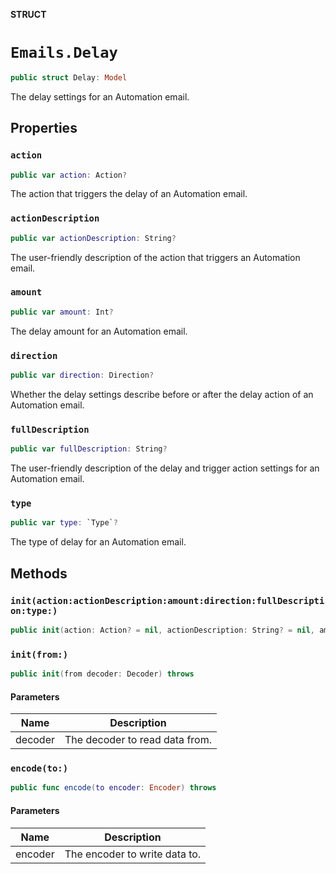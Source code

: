**STRUCT**

# `Emails.Delay`

```swift
public struct Delay: Model
```

The delay settings for an Automation email.

## Properties
### `action`

```swift
public var action: Action?
```

The action that triggers the delay of an Automation email.

### `actionDescription`

```swift
public var actionDescription: String?
```

The user-friendly description of the action that triggers an Automation email.

### `amount`

```swift
public var amount: Int?
```

The delay amount for an Automation email.

### `direction`

```swift
public var direction: Direction?
```

Whether the delay settings describe before or after the delay action of an Automation email.

### `fullDescription`

```swift
public var fullDescription: String?
```

The user-friendly description of the delay and trigger action settings for an Automation email.

### `type`

```swift
public var type: `Type`?
```

The type of delay for an Automation email.

## Methods
### `init(action:actionDescription:amount:direction:fullDescription:type:)`

```swift
public init(action: Action? = nil, actionDescription: String? = nil, amount: Int? = nil, direction: Direction? = nil, fullDescription: String? = nil, type: Type? = nil)
```

### `init(from:)`

```swift
public init(from decoder: Decoder) throws
```

#### Parameters

| Name | Description |
| ---- | ----------- |
| decoder | The decoder to read data from. |

### `encode(to:)`

```swift
public func encode(to encoder: Encoder) throws
```

#### Parameters

| Name | Description |
| ---- | ----------- |
| encoder | The encoder to write data to. |
